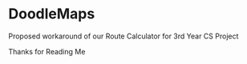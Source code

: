 DoodleMaps
==========

Proposed workaround of our Route Calculator for 3rd Year CS Project


Thanks for Reading Me
